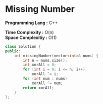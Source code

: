 # Missing Number

**Programming Lang :** C++

**Time Complexity :** O(n)  
**Space Complexitiy :** O(1)

```cpp
class Solution {
public:
    int missingNumber(vector<int>& nums) {
        int n = nums.size();
        int xorAll = 0;
        for (int i = 0; i <= n; i++)
            xorAll ^= i;
        for (int num : nums)
            xorAll ^= num;
        return xorAll;
    }
};

```
